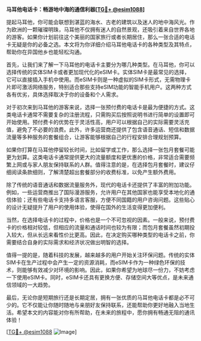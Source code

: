 **马耳他电话卡：畅游地中海的通信利器[[TG💪+ @esim1088](https://t.me/s/esim1088)]**

提起马耳他，你可能会联想到湛蓝的海水、古老的建筑以及迷人的地中海风光。作为欧洲的一颗璀璨明珠，马耳他不仅拥有迷人的自然景观，还吸引着来自世界各地的游客。如果你计划前往这个美丽的国家旅行或者长期居住，那么一张合适的电话卡无疑是你的必备之选。本文将为你详细介绍马耳他电话卡的各种类型及其特点，帮助你在异国他乡也能轻松沟通。

首先，让我们来了解一下马耳他的电话卡主要分为哪几种类型。在马耳他，你可以选择传统的实体SIM卡或者更加现代化的eSIM卡。实体SIM卡是最常见的选择，它可以直接插入手机中使用。而eSIM卡则是一种虚拟的SIM卡形式，无需物理卡片即可激活网络服务，特别适合那些支持eSIM功能的智能手机用户。这两种方式各有优劣，具体选择取决于你的设备和个人需求。

对于初次来到马耳他的游客来说，选择一张预付费的电话卡是最为便捷的方式。这类电话卡通常不需要复杂的注册流程，只需购买后按照说明书进行简单的设置即可开始使用。预付费卡的优势在于灵活性高，用户可以根据自己的实际需要灵活充值，避免了不必要的浪费。此外，许多运营商还提供了包含语音通话、短信和数据流量等多种服务的套餐组合，让游客能够根据自己的行程安排合理规划预算。

如果你打算在马耳他停留较长时间，比如留学或工作，那么选择一张包月套餐可能更为划算。这类电话卡通常提供更大的流量额度和更优惠的价格，非常适合需要频繁上网或与家人朋友保持联系的人群。值得注意的是，在选择包月套餐时，建议仔细阅读条款细则，了解清楚超出套餐部分的收费标准，以免产生额外费用。

除了传统的语音通话和数据流量服务外，现代的电话卡还提供了丰富的附加功能。例如，一些运营商推出了国际漫游服务，允许用户在其他国家也能享受本地化的通信体验；还有些电话卡支持多语言客服，方便不同国籍的用户咨询问题。这些贴心的设计无疑提升了用户的使用体验，使得在国外的生活变得更加便利。

当然，在选择电话卡的过程中，价格也是一个不可忽视的因素。一般来说，预付费卡的价格相对较低，但相应的流量和通话时间也较为有限；而包月套餐虽然初期投入较大，但从长远来看性价比更高。因此，在决定购买哪种类型的电话卡之前，你需要结合自身的实际需求和经济状况做出明智的选择。

值得一提的是，随着科技的发展，越来越多的用户开始关注环保问题。传统的实体SIM卡在生产过程中会产生一定的资源消耗，而eSIM卡作为一种绿色环保的技术，则能够有效减少对环境的影响。因此，如果你希望为地球尽一份力，不妨考虑一下使用eSIM卡。同时，eSIM卡还具有更换方便、存储空间大等优点，是未来通信领域的一大趋势。

最后，无论你是短期旅行还是长期定居，拥有一张优质的马耳他电话卡都是必不可少的。它不仅能让你随时随地与亲朋好友保持联系，还能帮助你更好地融入当地生活。希望本文的内容能对你有所帮助，在未来的旅程中，愿你拥有畅通无阻的通讯体验！

[[TG💪+ @esim1088](https://t.me/s/esim1088) ![Image](https://i.postimg.cc/4NQfJmqS/Snipaste-2025-05-13-00-14-12.png)]